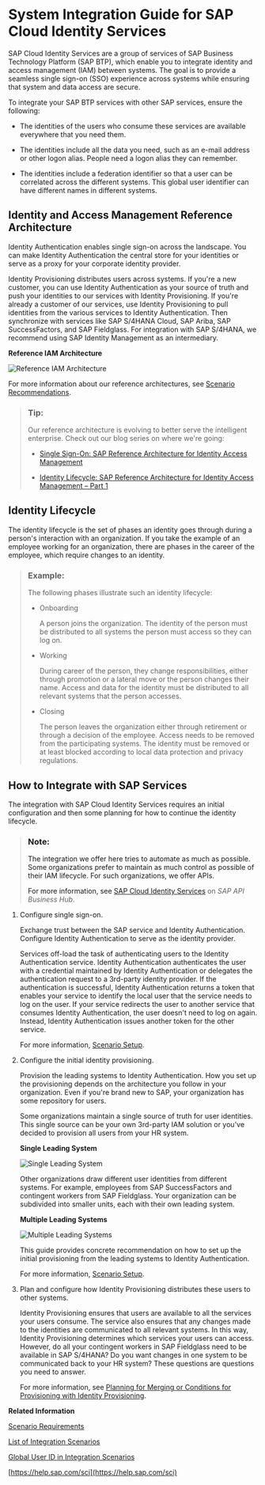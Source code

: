 <!-- loio27947dfb325047018603446439050a6b -->

# System Integration Guide for SAP Cloud Identity Services

SAP Cloud Identity Services are a group of services of SAP Business Technology Platform \(SAP BTP\), which enable you to integrate identity and access management \(IAM\) between systems. The goal is to provide a seamless single sign-on \(SSO\) experience across systems while ensuring that system and data access are secure.

To integrate your SAP BTP services with other SAP services, ensure the following:

-   The identities of the users who consume these services are available everywhere that you need them.

-   The identities include all the data you need, such as an e-mail address or other logon alias. People need a logon alias they can remember.

-   The identities include a federation identifier so that a user can be correlated across the different systems. This global user identifier can have different names in different systems.




<a name="loio27947dfb325047018603446439050a6b__section_ejl_q35_drb"/>

## Identity and Access Management Reference Architecture

Identity Authentication enables single sign-on across the landscape. You can make Identity Authentication the central store for your identities or serve as a proxy for your corporate identity provider.

Identity Provisioning distributes users across systems. If you're a new customer, you can use Identity Authentication as your source of truth and push your identities to our services with Identity Provisioning. If you're already a customer of our services, use Identity Provisioning to pull identities from the various services to Identity Authentication. Then synchronize with services like SAP S/4HANA Cloud, SAP Ariba, SAP SuccessFactors, and SAP Fieldglass. For integration with SAP S/4HANA, we recommend using SAP Identity Management as an intermediary.

  
  
**Reference IAM Architecture**

![](images/Brownfield_Scenario_for_Integrating_Systems_with_SAP_Cloud_Identity_Management_f32156a.png "Reference IAM Architecture")

For more information about our reference architectures, see [Scenario Recommendations](../30-scenario-recommendations/scenario-recommendations-9fc3787.md).

> ### Tip:  
> Our reference architecture is evolving to better serve the intelligent enterprise. Check out our blog series on where we're going:
> 
> -   [Single Sign-On: SAP Reference Architecture for Identity Access Management](https://blogs.sap.com/2021/09/24/single-sign-on-sap-reference-architecture-for-identity-access-management/)
> 
> -   [Identity Lifecycle: SAP Reference Architecture for Identity Access Management – Part 1](https://blogs.sap.com/2021/09/27/identity-lifecycle-sap-reference-architecture-for-identity-access-management-part-1/)



<a name="loio27947dfb325047018603446439050a6b__section_bgs_q35_drb"/>

## Identity Lifecycle

The identity lifecycle is the set of phases an identity goes through during a person's interaction with an organization. If you take the example of an employee working for an organization, there are phases in the career of the employee, which require changes to an identity.

> ### Example:  
> The following phases illustrate such an identity lifecycle:
> 
> -   Onboarding
> 
>     A person joins the organization. The identity of the person must be distributed to all systems the person must access so they can log on.
> 
> -   Working
> 
>     During career of the person, they change responsibilities, either through promotion or a lateral move or the person changes their name. Access and data for the identity must be distributed to all relevant systems that the person accesses.
> 
> -   Closing
> 
>     The person leaves the organization either through retirement or through a decision of the employee. Access needs to be removed from the participating systems. The identity must be removed or at least blocked according to local data protection and privacy regulations.



<a name="loio27947dfb325047018603446439050a6b__section_kks_dqg_krb"/>

## How to Integrate with SAP Services

The integration with SAP Cloud Identity Services requires an initial configuration and then some planning for how to continue the identity lifecycle.

> ### Note:  
> The integration we offer here tries to automate as much as possible. Some organizations prefer to maintain as much control as possible of their IAM lifecycle. For such organizations, we offer APIs.
> 
> For more information, see [SAP Cloud Identity Services](https://api.sap.com/package/SCPIdentityServices/rest) on *SAP API Business Hub*.

1.  Configure single sign-on.

    Exchange trust between the SAP service and Identity Authentication. Configure Identity Authentication to serve as the identity provider.

    Services off-load the task of authenticating users to the Identity Authentication service. Identity Authentication authenticates the user with a credential maintained by Identity Authentication or delegates the authentication request to a 3rd-party identity provider. If the authentication is successful, Identity Authentication returns a token that enables your service to identify the local user that the service needs to log on the user. If your service redirects the user to another service that consumes Identity Authentication, the user doesn't need to log on again. Instead, Identity Authentication issues another token for the other service.

    For more information, [Scenario Setup](../40-scenario-setup/scenario-setup-ae9137c.md).

2.  Configure the initial identity provisioning.

    Provision the leading systems to Identity Authentication. How you set up the provisioning depends on the architecture you follow in your organization. Even if you're brand new to SAP, your organization has some repository for users.

    Some organizations maintain a single source of truth for user identities. This single source can be your own 3rd-party IAM solution or you've decided to provision all users from your HR system.

      
      
    **Single Leading System**

    ![](images/Single_Leading_System_for_IAM_cbbee2b.png "Single Leading System")

    Other organizations draw different user identities from different systems. For example, employees from SAP SuccessFactors and contingent workers from SAP Fieldglass. Your organization can be subdivided into smaller units, each with their own leading system.

      
      
    **Multiple Leading Systems**

    ![](images/Mulitle_leading_systems_for_IAM_cdf900a.png "Multiple Leading Systems")

    This guide provides concrete recommendation on how to set up the initial provisioning from the leading systems to Identity Authentication.

    For more information, [Scenario Setup](../40-scenario-setup/scenario-setup-ae9137c.md).

3.  Plan and configure how Identity Provisioning distributes these users to other systems.

    Identity Provisioning ensures that users are available to all the services your users consume. The service also ensures that any changes made to the identities are communicated to all relevant systems. In this way, Identity Provisioning determines which services your users can access. However, do all your contingent workers in SAP Fieldglass need to be available in SAP S/4HANA? Do you want changes in one system to be communicated back to your HR system? These questions are questions you need to answer.

    For more information, see [Planning for Merging or Conditions for Provisioning with Identity Provisioning](../50-identity-povisioning/planning-for-merging-or-conditions-for-provisioning-with-identity-provisioning-5c48f4e.md).


**Related Information**  


[Scenario Requirements](../20-scenario-requirements/scenario-requirements-ae915d6.md "To set up your SAP cloud solutions to use the SAP Cloud Identity Services - Identity Authentication and Identity Provisioning, make sure you meet the following requirements:")

[List of Integration Scenarios](../60-integration-scenarios/list-of-integration-scenarios-f4d660f.md "This section provides details of preconfigured scenarios and tries to make you aware of any configuration options or limitations. We also provide details of configuration options used across different solutions.")

[Global User ID in Integration Scenarios](../60-integration-scenarios/global-user-id-in-integration-scenarios-a04611d.md "Using Global User ID addresses the challenge of integrating user-related data across system boundaries. It provides the means for establishing an enterprise-wide mapping of users for the purposes of integration scenarios which require a common user identifier.")

[https://help.sap.com/sci](https://help.sap.com/sci)

